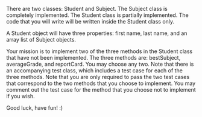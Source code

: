 There are two classes: Student and Subject. The Subject class is completely implemented. The Student class is partially implemented. The code that you will write will be written inside the Student class only. 

A Student object will have three properties: first name, last name, and an array list of Subject objects.

Your mission is to implement two of the three methods in the Student class that have not been implemented. The three methods are: bestSubject, averageGrade, and reportCard. You may choose any two. Note that there is an accompanying test class, which includes a test case for each of the three methods. Note that you are only required to pass the two test cases that correspond to the two methods that you choose to implement. You may comment out the test case for the method that you choose not to implement if you wish.

Good luck, have fun! :)
